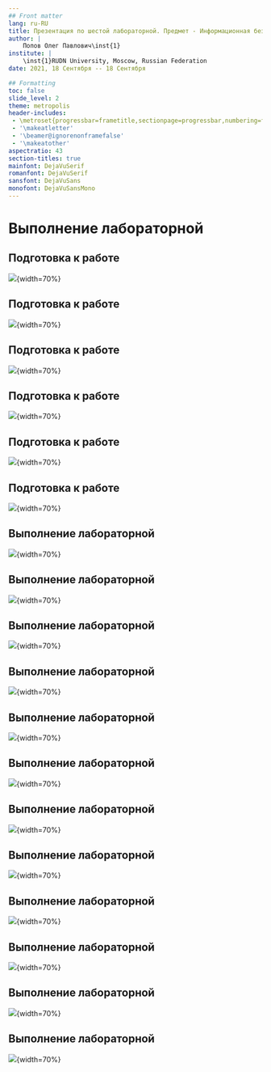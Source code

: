 ```yaml
---
## Front matter
lang: ru-RU
title: Презентация по шестой лабораторной. Предмет - Информационная безопасность.
author: |
	Попов Олег Павлович\inst{1}
institute: |
	\inst{1}RUDN University, Moscow, Russian Federation
date: 2021, 18 Сентября -- 18 Сентября

## Formatting
toc: false
slide_level: 2
theme: metropolis
header-includes:
 - \metroset{progressbar=frametitle,sectionpage=progressbar,numbering=fraction}
 - '\makeatletter'
 - '\beamer@ignorenonframefalse'
 - '\makeatother'
aspectratio: 43
section-titles: true
mainfont: DejaVuSerif
romanfont: DejaVuSerif
sansfont: DejaVuSans
monofont: DejaVuSansMono
---
```


# Выполнение лабораторной

## Подготовка к работе

![](image/download/Screenshot_1.png){width=70%}

## Подготовка к работе

![](image/download/Screenshot_2.png){width=70%}

## Подготовка к работе

![](image/download/Screenshot_3.png){width=70%}

## Подготовка к работе

![](image/download/Screenshot_4.png){width=70%}

## Подготовка к работе

![](image/download/Screenshot_5.png){width=70%}

## Подготовка к работе

![](image/download/Screenshot_6.png){width=70%}

## Выполнение лабораторной

![](image/complete/Screenshot_1.png){width=70%}

## Выполнение лабораторной

![](image/complete/Screenshot_2.png){width=70%}

## Выполнение лабораторной

![](image/complete/Screenshot_3.png){width=70%}

## Выполнение лабораторной

![](image/complete/Screenshot_4.png){width=70%}

## Выполнение лабораторной

![](image/complete/Screenshot_5.png){width=70%}

## Выполнение лабораторной

![](image/complete/Screenshot_6.png){width=70%}

## Выполнение лабораторной

![](image/complete/Screenshot_7.png){width=70%}

## Выполнение лабораторной

![](image/complete/Screenshot_8.png){width=70%}

## Выполнение лабораторной

![](image/complete/Screenshot_9.png){width=70%}

## Выполнение лабораторной

![](image/complete/Screenshot_10.png){width=70%}

## Выполнение лабораторной

![](image/complete/Screenshot_11.png){width=70%}

## Выполнение лабораторной

![](image/complete/Screenshot_12.png){width=70%}
